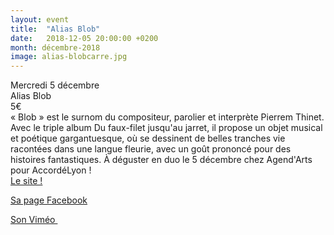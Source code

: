 ```yaml
---
layout: event
title:  "Alias Blob"
date:   2018-12-05 20:00:00 +0200
month: décembre-2018
image: alias-blobcarre.jpg
---
```

<div>

  
</div>

<div>
</div>

<div>
</div>

<div>
</div>

<div>
  Mercredi 5 décembre
</div>

<div>
  Alias Blob
</div>

<div>
  5€
</div>

<div>
</div>

<div>
</div>

<div>
</div>

<div>
</div>

<div>
</div>

<div>
</div>

<div>
  « Blob » est le surnom du compositeur, parolier et interprète Pierrem Thinet. Avec le triple album Du faux-filet jusqu'au jarret, il propose un objet musical et poétique gargantuesque, où se dessinent de belles tranches vie racontées dans une langue fleurie, avec un goût prononcé pour des histoires fantastiques. À déguster en duo le 5 décembre chez Agend'Arts pour AccordéLyon !
</div>

<div>
</div>

<div>
  <a href="http://www.aliasblob.com/#header">Le site !</a>

 <a href="https://www.facebook.com/aliasblob/">Sa page Facebook</a>

 <a href="https://vimeo.com/pierremthinet">Son Viméo </a>
</div>

<div>
</div>

<div>
</div>